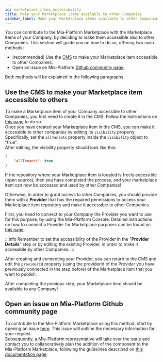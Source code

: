 ```yaml
---
id: marketplace_items_accessibility
title: Make your Marketplace items available to other Companies
sidebar_label: Make your Marketplace items available to other Companies
---
```


You can contribute to the Mia-Platform Marketplace with the Marketplace items of your Company, by deciding to make them accessible also to other Companies. This section will guide you on how to do so, offering two main methods:

* (recommended) Use the [CMS](/microfrontend-composer/previous-tools/cms/guide_cms.md) to make your Marketplace item accessible to other Companies.
* Open an issue on Mia-Platform [Github community page](https://github.com/mia-platform/community).

Both methods will be explained in the following paragraphs.

## Use the CMS to make your Marketplace item accessible to others

To make a Marketplace item of your Company accessible to other Companies, you first need to create it in the CMS. Follow the instructions on [this page](/marketplace/add_to_marketplace/contributing_overview.md#how-to-configure-a-new-component) to do so.  
Once you have created your Marketplace item in the CMS, you can make it accessible to other companies by editing its `visibility` property. Specifically, set the `allTenants` property inside the `visibility` object to "true".  
After editing, the visibility property should look like this:

```json
{
    "allTenants": true
}
```

If the repository where your Marketplace item is located is freely accessible (open source), then you have completed the process, and your marketplace item can now be accessed and used by other Companies!

Otherwise, in order to grant access to other Companies, you should provide them with a **Provider** that has the required permissions to access your Marketplace item repository and make it accessible to other Companies.

First, you need to connect to your Company the Provider you want to use for this purpose, by using the Mia-Platform Console. Detailed instructions on how to connect a Provider for Marketplace purposes can be found on [this page](/development_suite/set-up-infrastructure/configure-provider.mdx#connect-a-provider-for-marketplace).  

:::info
Remember to set the accessibility of the Provider in the "**Provider Details**" step or by editing the existing Provider, in order to make it accessible by other Companies.
:::

After creating and connecting your Provider, you can return to the CMS and edit the `providerId` property (using the providerId of the Provider you have previously connected in the step before) of the Marketplace item that you want to publish.

After completing the previous step, your Marketplace item should be available to any Company!

## Open an issue on Mia-Platform Github community page

To contribute to the Mia-Platform Marketplace using this method, start by opening an issue [here](https://github.com/mia-platform/community/issues/new?assignees=%40mia-platform%2Fsig-marketplace&labels=marketplace&projects=&template=marketplace-contribution.yaml&title=%5BNew+marketplace+item%5D%3A+). This issue will outline the necessary information for your request.  
Subsequently, a Mia-Platform representative will take over the issue and contact you to collaboratively plan the addition of the component to the Mia-Platform Marketplace, following the guidelines described on [this documentation page](/marketplace/add_to_marketplace/contributing_overview.md).
